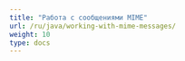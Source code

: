 ```yaml
---
title: "Работа с сообщениями MIME"
url: /ru/java/working-with-mime-messages/
weight: 10
type: docs
---
```


